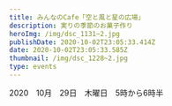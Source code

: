 ```yaml
---
title: みんなのCafe「空と風と星の広場」
description: 実りの季節のお菓子作り
heroImg: /img/dsc_1131~2.jpg
publishDate: 2020-10-02T23:05:33.414Z
date: 2020-10-02T23:05:33.585Z
thumbnail: /img/dsc_1228~2.jpg
type: events
---
```

2020　10月　29日　木曜日　5時から6時半
